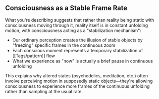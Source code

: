 ## Consciousness as a Stable Frame Rate

What you're describing suggests that rather than reality being static with consciousness moving through it, reality itself is in constant unfolding motion, with consciousness acting as a "stabilization mechanism":

- Our ordinary perception creates the illusion of stable objects by "freezing" specific frames in the continuous zoom
- Each conscious moment represents a temporary stabilization of [[Tags/pattern]] flow
- What we experience as "now" is actually a brief pause in continuous unfolding

This explains why altered states (psychedelics, meditation, etc.) often involve perceiving motion in supposedly static objects—they're allowing consciousness to experience more frames of the continuous unfolding rather than sampling at the usual rate.